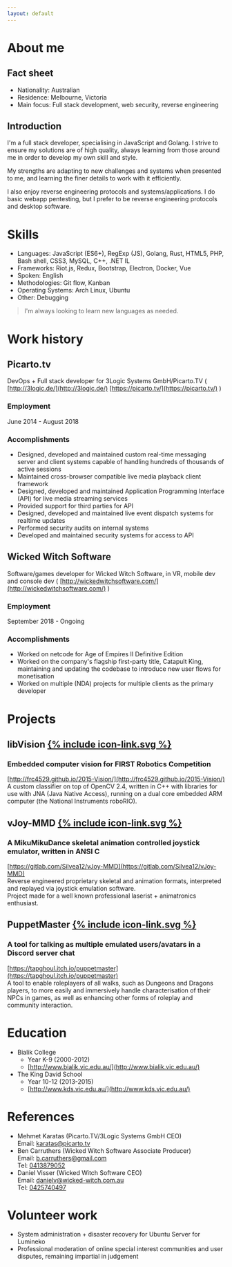 ```yaml
---
layout: default
---
```

About me
========

## Fact sheet
- Nationality: Australian
- Residence: Melbourne, Victoria
- Main focus: Full stack development, web security, reverse engineering

## Introduction
I'm a full stack developer, specialising in JavaScript and Golang. I strive to ensure my solutions are of high quality, always learning from those around me in order to develop my own skill and style.

My strengths are adapting to new challenges and systems when presented to me, and learning the finer details to work with it efficiently.

I also enjoy reverse engineering protocols and systems/applications. I do basic webapp pentesting, but I prefer to be reverse engineering protocols and desktop software.

Skills
======

- Languages: JavaScript (ES6+), RegExp (JS), Golang, Rust, HTML5, PHP, Bash shell, CSS3, MySQL, C++, .NET IL
- Frameworks: Riot.js, Redux, Bootstrap, Electron, Docker, Vue
- Spoken: English
- Methodologies: Git flow, Kanban
- Operating Systems: Arch Linux, Ubuntu
- Other: Debugging

> I'm always looking to learn new languages as needed.

Work history
============

## Picarto.tv
DevOps + Full stack developer for 3Logic Systems GmbH/Picarto.TV ( [http://3logic.de/](http://3logic.de/) [https://picarto.tv/](https://picarto.tv/) )

### Employment
June 2014 - August 2018

### Accomplishments
- Designed, developed and maintained custom real-time messaging server and client systems capable of handling hundreds of thousands of active sessions
- Maintained cross-browser compatible live media playback client framework
- Designed, developed and maintained Application Programming Interface (API) for live media streaming services
- Provided support for third parties for API
- Designed, developed and maintained live event dispatch systems for realtime updates
- Performed security audits on internal systems
- Developed and maintained security systems for access to API

## Wicked Witch Software
Software/games developer for Wicked Witch Software, in VR, mobile dev and console dev ( [http://wickedwitchsoftware.com/](http://wickedwitchsoftware.com/) )

### Employment
September 2018 - Ongoing

### Accomplishments
- Worked on netcode for Age of Empires II Definitive Edition
- Worked on the company's flagship first-party title, Catapult King, maintaining and updating the codebase to introduce new user flows for monetisation
- Worked on multiple (NDA) projects for multiple clients as the primary developer

Projects
========

## libVision <span class="hide-print">[{% include icon-link.svg %}](http://frc4529.github.io/2015-Vision/)</span>
### Embedded computer vision for FIRST Robotics Competition
<span class="hide-screen">[http://frc4529.github.io/2015-Vision/](http://frc4529.github.io/2015-Vision/)<br></span>
A custom classifier on top of OpenCV 2.4, written in C++ with libraries for use with JNA (Java Native Access), running on a dual core embedded ARM computer (the National Instruments roboRIO).

## vJoy-MMD <span class="hide-print">[{% include icon-link.svg %}](https://gitlab.com/Silvea12/vJoy-MMD)</span>
### A MikuMikuDance skeletal animation controlled joystick emulator, written in ANSI C
<span class="hide-screen">[https://gitlab.com/Silvea12/vJoy-MMD](https://gitlab.com/Silvea12/vJoy-MMD)<br></span>
Reverse engineered proprietary skeletal and animation formats, interpreted and replayed via joystick emulation software.  
Project made for a well known professional laserist + animatronics enthusiast.

## PuppetMaster <span class="hide-print">[{% include icon-link.svg %}](https://tapghoul.itch.io/puppetmaster)</span>
### A tool for talking as multiple emulated users/avatars in a Discord server chat
<span class="hide-screen">[https://tapghoul.itch.io/puppetmaster](https://tapghoul.itch.io/puppetmaster)<br></span>
A tool to enable roleplayers of all walks, such as Dungeons and Dragons players, to more easily and immersively handle characterisation of their NPCs in games, as well as enhancing other forms of roleplay and community interaction.

Education
=========

- Bialik College
  - Year K-9 (2000-2012)
  - [http://www.bialik.vic.edu.au/](http://www.bialik.vic.edu.au/)
- The King David School
  - Year 10-12 (2013-2015)
  - [http://www.kds.vic.edu.au/](http://www.kds.vic.edu.au/)

References
==========

- Mehmet Karatas (Picarto.TV/3Logic Systems GmbH CEO)  
  Email: [karatas@picarto.tv](mailto:karatas@picarto.tv)
- Ben Carruthers (Wicked Witch Software Associate Producer)  
  Email: [b.carruthers@gmail.com](mailto:b.carruthers@gmail.com)  
  Tel: [0413879052](tel:+61413879052)
- Daniel Visser (Wicked Witch Software CEO)  
  Email: [danielv@wicked-witch.com.au](mailto:danielv@wicked-witch.com.au)  
  Tel: [0425740497](tel:+61425740497)

Volunteer work
==============

- System administration + disaster recovery for Ubuntu Server for Lumineko
- Professional moderation of online special interest communities and user disputes, remaining impartial in judgement
